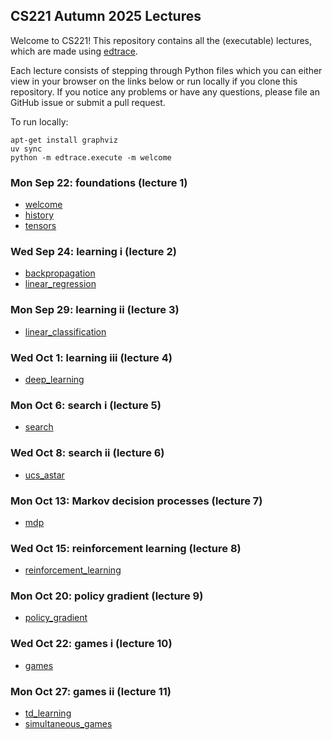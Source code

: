 ## CS221 Autumn 2025 Lectures

Welcome to CS221!  This repository contains all the (executable) lectures,
which are made using [edtrace](https://github.com/percyliang/edtrace).

Each lecture consists of stepping through Python files which you can either
view in your browser on the links below or run locally if you clone this
repository.  If you notice any problems or have any questions, please file an
GitHub issue or submit a pull request.

To run locally:

    apt-get install graphviz
    uv sync
    python -m edtrace.execute -m welcome

### Mon Sep 22: foundations (lecture 1)

- [welcome](https://stanford-cs221.github.io/autumn2025-lectures/?trace=welcome)
- [history](https://stanford-cs221.github.io/autumn2025-lectures/?trace=history)
- [tensors](https://stanford-cs221.github.io/autumn2025-lectures/?trace=tensors)

### Wed Sep 24: learning i (lecture 2)

- [backpropagation](https://stanford-cs221.github.io/autumn2025-lectures/?trace=backpropagation)
- [linear_regression](https://stanford-cs221.github.io/autumn2025-lectures/?trace=linear_regression)

### Mon Sep 29: learning ii (lecture 3)

- [linear_classification](https://stanford-cs221.github.io/autumn2025-lectures/?trace=linear_classification)

### Wed Oct 1: learning iii (lecture 4)

- [deep_learning](https://stanford-cs221.github.io/autumn2025-lectures/?trace=deep_learning)

### Mon Oct 6: search i (lecture 5)

- [search](https://stanford-cs221.github.io/autumn2025-lectures/?trace=search)

### Wed Oct 8: search ii (lecture 6)

- [ucs_astar](https://stanford-cs221.github.io/autumn2025-lectures/?trace=ucs_astar)

### Mon Oct 13: Markov decision processes (lecture 7)

- [mdp](https://stanford-cs221.github.io/autumn2025-lectures/?trace=mdp)

### Wed Oct 15: reinforcement learning (lecture 8)

- [reinforcement_learning](https://stanford-cs221.github.io/autumn2025-lectures/?trace=reinforcement_learning)

### Mon Oct 20: policy gradient (lecture 9)

- [policy_gradient](https://stanford-cs221.github.io/autumn2025-lectures/?trace=policy_gradient)

### Wed Oct 22: games i (lecture 10)

- [games](https://stanford-cs221.github.io/autumn2025-lectures/?trace=games)

### Mon Oct 27: games ii (lecture 11)

- [td_learning](https://stanford-cs221.github.io/autumn2025-lectures/?trace=td_learning)
- [simultaneous_games](https://stanford-cs221.github.io/autumn2025-lectures/?trace=simultaneous_games)
